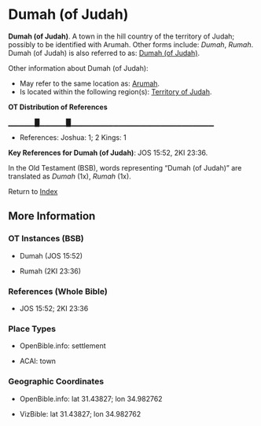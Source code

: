 # Dumah (of Judah)
**Dumah (of Judah)**. 
A town in the hill country of the territory of Judah; possibly to be identified with Arumah. 
Other forms include: 
*Dumah*, *Rumah*. 
Dumah (of Judah) is also referred to as: 
[Dumah (of Judah)](Dumah.2.md). 




Other information about Dumah (of Judah):


* May refer to the same location as: 
[Arumah](Arumah.md). 
* Is located within the following region(s): 
[Territory of Judah](TerritoryOfJudah.md). 


**OT Distribution of References**

▁▁▁▁▁█▁▁▁▁▁█▁▁▁▁▁▁▁▁▁▁▁▁▁▁▁▁▁▁▁▁▁▁▁▁▁▁▁
* References: Joshua: 1; 2 Kings: 1



**Key References for Dumah (of Judah)**: 
JOS 15:52, 2KI 23:36. 


In the Old Testament (BSB), words representing “Dumah (of Judah)” are translated as 
*Dumah* (1x), *Rumah* (1x). 




Return to [Index](00-Index.md)

## More Information

### OT Instances (BSB)

* Dumah (JOS 15:52)

* Rumah (2KI 23:36)



### References (Whole Bible)

* JOS 15:52; 2KI 23:36


### Place Types

* OpenBible.info: settlement

* ACAI: town



### Geographic Coordinates

* OpenBible.info: lat 31.43827; lon 34.982762

* VizBible: lat 31.43827; lon 34.982762




